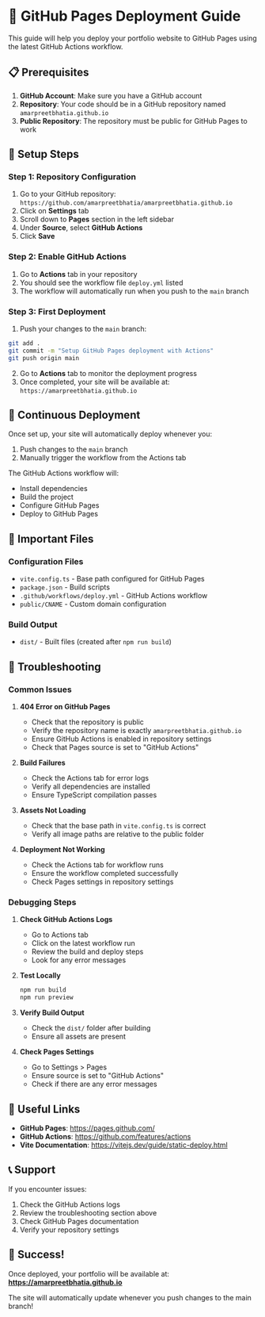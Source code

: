 # 🚀 GitHub Pages Deployment Guide

This guide will help you deploy your portfolio website to GitHub Pages using the latest GitHub Actions workflow.

## 📋 Prerequisites

1. **GitHub Account**: Make sure you have a GitHub account
2. **Repository**: Your code should be in a GitHub repository named `amarpreetbhatia.github.io`
3. **Public Repository**: The repository must be public for GitHub Pages to work

## 🔧 Setup Steps

### Step 1: Repository Configuration

1. Go to your GitHub repository: `https://github.com/amarpreetbhatia/amarpreetbhatia.github.io`
2. Click on **Settings** tab
3. Scroll down to **Pages** section in the left sidebar
4. Under **Source**, select **GitHub Actions**
5. Click **Save**

### Step 2: Enable GitHub Actions

1. Go to **Actions** tab in your repository
2. You should see the workflow file `deploy.yml` listed
3. The workflow will automatically run when you push to the `main` branch

### Step 3: First Deployment

1. Push your changes to the `main` branch:
```bash
git add .
git commit -m "Setup GitHub Pages deployment with Actions"
git push origin main
```

2. Go to **Actions** tab to monitor the deployment progress
3. Once completed, your site will be available at: `https://amarpreetbhatia.github.io`

## 🔄 Continuous Deployment

Once set up, your site will automatically deploy whenever you:

1. Push changes to the `main` branch
2. Manually trigger the workflow from the Actions tab

The GitHub Actions workflow will:
- Install dependencies
- Build the project
- Configure GitHub Pages
- Deploy to GitHub Pages

## 📁 Important Files

### Configuration Files
- `vite.config.ts` - Base path configured for GitHub Pages
- `package.json` - Build scripts
- `.github/workflows/deploy.yml` - GitHub Actions workflow
- `public/CNAME` - Custom domain configuration

### Build Output
- `dist/` - Built files (created after `npm run build`)

## 🐛 Troubleshooting

### Common Issues

1. **404 Error on GitHub Pages**
   - Check that the repository is public
   - Verify the repository name is exactly `amarpreetbhatia.github.io`
   - Ensure GitHub Actions is enabled in repository settings
   - Check that Pages source is set to "GitHub Actions"

2. **Build Failures**
   - Check the Actions tab for error logs
   - Verify all dependencies are installed
   - Ensure TypeScript compilation passes

3. **Assets Not Loading**
   - Check that the base path in `vite.config.ts` is correct
   - Verify all image paths are relative to the public folder

4. **Deployment Not Working**
   - Check the Actions tab for workflow runs
   - Ensure the workflow completed successfully
   - Check Pages settings in repository settings

### Debugging Steps

1. **Check GitHub Actions Logs**
   - Go to Actions tab
   - Click on the latest workflow run
   - Review the build and deploy steps
   - Look for any error messages

2. **Test Locally**
   ```bash
   npm run build
   npm run preview
   ```

3. **Verify Build Output**
   - Check the `dist/` folder after building
   - Ensure all assets are present

4. **Check Pages Settings**
   - Go to Settings > Pages
   - Ensure source is set to "GitHub Actions"
   - Check if there are any error messages

## 🔗 Useful Links

- **GitHub Pages**: https://pages.github.com/
- **GitHub Actions**: https://github.com/features/actions
- **Vite Documentation**: https://vitejs.dev/guide/static-deploy.html

## 📞 Support

If you encounter issues:

1. Check the GitHub Actions logs
2. Review the troubleshooting section above
3. Check GitHub Pages documentation
4. Verify your repository settings

## 🎉 Success!

Once deployed, your portfolio will be available at:
**https://amarpreetbhatia.github.io**

The site will automatically update whenever you push changes to the main branch!
